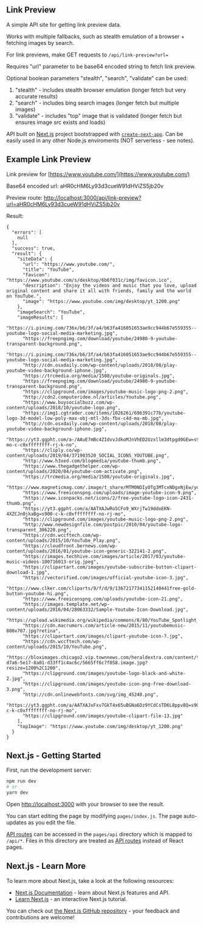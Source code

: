 ## Link Preview

A simple API site for getting link preview data.

Works with multiple fallbacks, such as stealth emulation of a browser + fetching images by search.

For link previews, make GET requests to `/api/link-preview?url=`

Requires "url" parameter to be base64 encoded string to fetch link preview.

Optional boolean parameters "stealth", "search", "validate" can be used:

1. "stealth" - includes stealth browser emulation (longer fetch but very accurate results)
2. "search" - includes bing search images (longer fetch but multiple images)
3. "validate" - includes "top" image that is validated (longer fetch but ensures image src exists and loads)

API built on [Next.js](https://nextjs.org/) project bootstrapped with [`create-next-app`](https://github.com/vercel/next.js/tree/canary/packages/create-next-app). Can be easily used in any other Node.js enviroments (NOT serverless - see notes).

## Example Link Preview

Link preview for [https://www.youtube.com/](https://www.youtube.com/)

Base64 encoded url: aHR0cHM6Ly93d3cueW91dHViZS5jb20v

Preview route: [http://localhost:3000/api/link-preview?url=aHR0cHM6Ly93d3cueW91dHViZS5jb20v](http://localhost:3000/api/link-preview?url=aHR0cHM6Ly93d3cueW91dHViZS5jb20v)

Result:

```
{
  "errors": [
    null
  ],
  "success": true,
  "result": {
    "siteData": {
      "url": "https://www.youtube.com/",
      "title": "YouTube",
      "favicon": "https://www.youtube.com/s/desktop/6b6f031c/img/favicon.ico",
      "description": "Enjoy the videos and music that you love, upload original content and share it all with friends, family and the world on YouTube.",
      "image": "https://www.youtube.com/img/desktop/yt_1200.png"
    },
    "imageSearch": "YouTube",
    "imageResults": [
      "https://i.pinimg.com/736x/b6/3f/a4/b63fa416051653ae9cc944b67e559355--youtube-logo-social-media-marketing.jpg",
      "https://freepngimg.com/download/youtube/24980-9-youtube-transparent-background.png",
      "https://i.pinimg.com/736x/b6/3f/a4/b63fa416051653ae9cc944b67e559355--youtube-logo-social-media-marketing.jpg",
      "http://cdn.osxdaily.com/wp-content/uploads/2018/08/play-youtube-video-background-iphone.jpg",
      "https://trcmedia.org/media/1508/youtube-originals.jpg",
      "https://freepngimg.com/download/youtube/24980-9-youtube-transparent-background.png",
      "https://clipground.com/images/youtube-music-logo-png-2.png",
      "http://cdn2.computeridee.nl/articles/Youtube.png",
      "https://www.buysocialbuzz.com/wp-content/uploads/2018/10/youtube-logo.png",
      "https://img1.cgtrader.com/items/1026261/696391c77b/youtube-logo-3d-model-low-poly-max-obj-mtl-3ds-fbx-c4d-ma-mb.jpg",
      "http://cdn.osxdaily.com/wp-content/uploads/2018/08/play-youtube-video-background-iphone.jpg",
      "https://yt3.ggpht.com/a-/AAuE7mBc4ZIdvvJdkoMJnVhED2Uzxllm3dtpgd0GEw=s900-mo-c-c0xffffffff-rj-k-no",
      "https://cliply.co/wp-content/uploads/2019/04/371903520_SOCIAL_ICONS_YOUTUBE.png",
      "http://www.h3xed.com/blogmedia/youtube-thumb.png",
      "https://www.thegadgethelper.com/wp-content/uploads/2020/04/youtube-com-activate.png",
      "https://trcmedia.org/media/1508/youtube-originals.jpg",
      "https://www.magneticmag.com/.image/t_share/MTM0NDIyOTg3MTcxNDgxNjEw/youtube_music_service_concept_logojpg.jpg",
      "https://www.freeiconspng.com/uploads/image-youtube-icon-9.png",
      "https://www.iconpacks.net/icons/2/free-youtube-logo-icon-2431-thumb.png",
      "https://yt3.ggpht.com/a/AATXAJwRo5CFo9_WXrjTw19ddoEKN-4XZCJn0jkaBg=s900-c-k-c0xffffffff-no-rj-mo",
      "https://clipground.com/images/youtube-music-logo-png-2.png",
      "http://www.newdesignfile.com/postpic/2010/04/youtube-logo-transparent_306220.png",
      "https://cdn.wccftech.com/wp-content/uploads/2015/10/YouTube_Play.png",
      "https://cloudfront.bernews.com/wp-content/uploads/2016/01/youtube-icon-generic-322141-2.png",
      "https://images.techhive.com/images/article/2017/03/youtube-music-videos-100716013-orig.jpeg",
      "https://clipartart.com/images/youtube-subscribe-button-clipart-download-1.jpg",
      "https://vectorified.com/images/official-youtube-icon-3.jpg",
      "https://www.clker.com/cliparts/9/f/d/9/13672177341152140441free-gold-button-youtube-hi.png",
      "https://www.freeiconspng.com/uploads/youtube-icon-21.png",
      "https://images.template.net/wp-content/uploads/2016/04/28063332/Sample-Youtube-Icon-Download.jpg",
      "https://upload.wikimedia.org/wikipedia/commons/8/80/YouTube_Spotlight_logo.png",
      "https://cdn.macrumors.com/article-new/2015/11/youtubemusic-800x707.jpg?retina",
      "https://clipartart.com/images/clipart-youtube-icon-7.jpg",
      "https://cdn.wccftech.com/wp-content/uploads/2015/10/YouTube.png",
      "https://bloximages.chicago2.vip.townnews.com/heraldextra.com/content/tncms/assets/v3/editorial/5/8f/58f38b9c-d7a6-5e17-8a01-d33ff1c4ac6c/5665ff6c7f058.image.jpg?resize=1200%2C1200",
      "https://clipground.com/images/youtube-logo-black-and-white-2.jpg",
      "https://clipground.com/images/youtube-icon-png-free-download-3.png",
      "http://cdn.onlinewebfonts.com/svg/img_45240.png",
      "https://yt3.ggpht.com/a/AATXAJxFxv7GkT4x65uBGNa6Dz9YCdCsTD6L8ppv8Q=s900-c-k-c0xffffffff-no-rj-mo",
      "https://clipground.com/images/youtube-clipart-file-13.jpg"
    ],
    "topImage": "https://www.youtube.com/img/desktop/yt_1200.png"
  }
}
```

## Next.js - Getting Started

First, run the development server:

```bash
npm run dev
# or
yarn dev
```

Open [http://localhost:3000](http://localhost:3000) with your browser to see the result.

You can start editing the page by modifying `pages/index.js`. The page auto-updates as you edit the file.

[API routes](https://nextjs.org/docs/api-routes/introduction) can be accessed in the `pages/api` directory which is mapped to `/api/*`. Files in this directory are treated as [API routes](https://nextjs.org/docs/api-routes/introduction) instead of React pages.

## Next.js - Learn More

To learn more about Next.js, take a look at the following resources:

- [Next.js Documentation](https://nextjs.org/docs) - learn about Next.js features and API.
- [Learn Next.js](https://nextjs.org/learn) - an interactive Next.js tutorial.

You can check out [the Next.js GitHub repository](https://github.com/vercel/next.js/) - your feedback and contributions are welcome!
